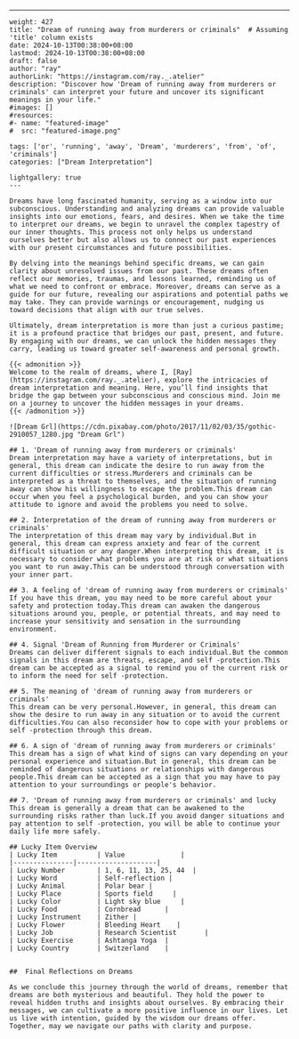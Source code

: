 ---
    weight: 427
    title: "Dream of running away from murderers or criminals"  # Assuming 'title' column exists
    date: 2024-10-13T00:38:00+08:00
    lastmod: 2024-10-13T00:38:00+08:00
    draft: false
    author: "ray"
    authorLink: "https://instagram.com/ray._.atelier"
    description: "Discover how 'Dream of running away from murderers or criminals' can interpret your future and uncover its significant meanings in your life."
    #images: []
    #resources:
    #- name: "featured-image"
    #  src: "featured-image.png"
    
    tags: ['or', 'running', 'away', 'Dream', 'murderers', 'from', 'of', 'criminals']
    categories: ["Dream Interpretation"]
    
    lightgallery: true
    ---
    
    Dreams have long fascinated humanity, serving as a window into our subconscious. Understanding and analyzing dreams can provide valuable insights into our emotions, fears, and desires. When we take the time to interpret our dreams, we begin to unravel the complex tapestry of our inner thoughts. This process not only helps us understand ourselves better but also allows us to connect our past experiences with our present circumstances and future possibilities.
    
    By delving into the meanings behind specific dreams, we can gain clarity about unresolved issues from our past. These dreams often reflect our memories, traumas, and lessons learned, reminding us of what we need to confront or embrace. Moreover, dreams can serve as a guide for our future, revealing our aspirations and potential paths we may take. They can provide warnings or encouragement, nudging us toward decisions that align with our true selves.
    
    Ultimately, dream interpretation is more than just a curious pastime; it is a profound practice that bridges our past, present, and future. By engaging with our dreams, we can unlock the hidden messages they carry, leading us toward greater self-awareness and personal growth.
    
    {{< admonition >}}
    Welcome to the realm of dreams, where I, [Ray](https://instagram.com/ray._.atelier), explore the intricacies of dream interpretation and meaning. Here, you’ll find insights that bridge the gap between your subconscious and conscious mind. Join me on a journey to uncover the hidden messages in your dreams.
    {{< /admonition >}}
    
    ![Dream Grl](https://cdn.pixabay.com/photo/2017/11/02/03/35/gothic-2910057_1280.jpg "Dream Grl")
    
    ## 1. 'Dream of running away from murderers or criminals'
    Dream interpretation may have a variety of interpretations, but in general, this dream can indicate the desire to run away from the current difficulties or stress.Murderers and criminals can be interpreted as a threat to themselves, and the situation of running away can show his willingness to escape the problem.This dream can occur when you feel a psychological burden, and you can show your attitude to ignore and avoid the problems you need to solve.
    
    ## 2. Interpretation of the dream of running away from murderers or criminals'
    The interpretation of this dream may vary by individual.But in general, this dream can express anxiety and fear of the current difficult situation or any danger.When interpreting this dream, it is necessary to consider what problems you are at risk or what situations you want to run away.This can be understood through conversation with your inner part.
    
    ## 3. A feeling of 'dream of running away from murderers or criminals'
    If you have this dream, you may need to be more careful about your safety and protection today.This dream can awaken the dangerous situations around you, people, or potential threats, and may need to increase your sensitivity and sensation in the surrounding environment.
    
    ## 4. Signal 'Dream of Running from Murderer or Criminals'
    Dreams can deliver different signals to each individual.But the common signals in this dream are threats, escape, and self -protection.This dream can be accepted as a signal to remind you of the current risk or to inform the need for self -protection.
    
    ## 5. The meaning of 'dream of running away from murderers or criminals'
    This dream can be very personal.However, in general, this dream can show the desire to run away in any situation or to avoid the current difficulties.You can also reconsider how to cope with your problems or self -protection through this dream.
    
    ## 6. A sign of 'dream of running away from murderers or criminals'
    This dream has a sign of what kind of signs can vary depending on your personal experience and situation.But in general, this dream can be reminded of dangerous situations or relationships with dangerous people.This dream can be accepted as a sign that you may have to pay attention to your surroundings or people's behavior.
    
    ## 7. 'Dream of running away from murderers or criminals' and lucky
    This dream is generally a dream that can be awakened to the surrounding risks rather than luck.If you avoid danger situations and pay attention to self -protection, you will be able to continue your daily life more safely.
    
    ## Lucky Item Overview
    | Lucky Item          | Value              |
    |---------------|--------------------|
    | Lucky Number        | 1, 6, 11, 13, 25, 44  |
    | Lucky Word          | Self-reflection |
    | Lucky Animal        | Polar bear |
    | Lucky Place         | Sports field     |
    | Lucky Color         | Light sky blue     |
    | Lucky Food          | Cornbread      |
    | Lucky Instrument    | Zither |
    | Lucky Flower        | Bleeding Heart    |
    | Lucky Job           | Research Scientist       |
    | Lucky Exercise      | Ashtanga Yoga  |
    | Lucky Country       | Switzerland    |
    
    
    ##  Final Reflections on Dreams
    
    As we conclude this journey through the world of dreams, remember that dreams are both mysterious and beautiful. They hold the power to reveal hidden truths and insights about ourselves. By embracing their messages, we can cultivate a more positive influence in our lives. Let us live with intention, guided by the wisdom our dreams offer. Together, may we navigate our paths with clarity and purpose.
    